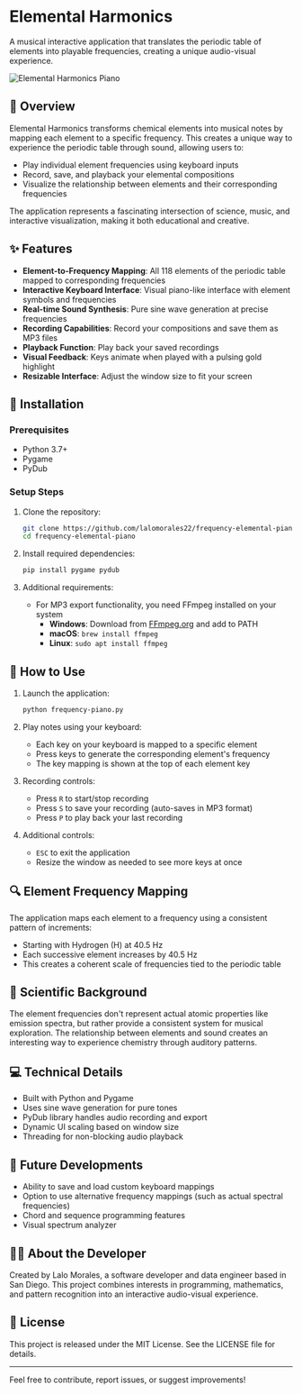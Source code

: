 # Elemental Harmonics

A musical interactive application that translates the periodic table of elements into playable frequencies, creating a unique audio-visual experience.

![Elemental Harmonics Piano](https://raw.githubusercontent.com/lalomorales22/frequency-elemental-piano/main/app_screenshot.png)

## 🌟 Overview

Elemental Harmonics transforms chemical elements into musical notes by mapping each element to a specific frequency. This creates a unique way to experience the periodic table through sound, allowing users to:

- Play individual element frequencies using keyboard inputs
- Record, save, and playback your elemental compositions
- Visualize the relationship between elements and their corresponding frequencies

The application represents a fascinating intersection of science, music, and interactive visualization, making it both educational and creative.

## ✨ Features

- **Element-to-Frequency Mapping**: All 118 elements of the periodic table mapped to corresponding frequencies
- **Interactive Keyboard Interface**: Visual piano-like interface with element symbols and frequencies
- **Real-time Sound Synthesis**: Pure sine wave generation at precise frequencies
- **Recording Capabilities**: Record your compositions and save them as MP3 files
- **Playback Function**: Play back your saved recordings
- **Visual Feedback**: Keys animate when played with a pulsing gold highlight
- **Resizable Interface**: Adjust the window size to fit your screen

## 🔧 Installation

### Prerequisites

- Python 3.7+
- Pygame
- PyDub

### Setup Steps

1. Clone the repository:
   ```bash
   git clone https://github.com/lalomorales22/frequency-elemental-piano.git
   cd frequency-elemental-piano
   ```

2. Install required dependencies:
   ```bash
   pip install pygame pydub
   ```

3. Additional requirements:
   - For MP3 export functionality, you need FFmpeg installed on your system
     - **Windows**: Download from [FFmpeg.org](https://ffmpeg.org/download.html) and add to PATH
     - **macOS**: `brew install ffmpeg`
     - **Linux**: `sudo apt install ffmpeg`

## 🎹 How to Use

1. Launch the application:
   ```bash
   python frequency-piano.py
   ```

2. Play notes using your keyboard:
   - Each key on your keyboard is mapped to a specific element
   - Press keys to generate the corresponding element's frequency
   - The key mapping is shown at the top of each element key

3. Recording controls:
   - Press `R` to start/stop recording
   - Press `S` to save your recording (auto-saves in MP3 format)
   - Press `P` to play back your last recording

4. Additional controls:
   - `ESC` to exit the application
   - Resize the window as needed to see more keys at once

## 🔍 Element Frequency Mapping

The application maps each element to a frequency using a consistent pattern of increments:

- Starting with Hydrogen (H) at 40.5 Hz
- Each successive element increases by 40.5 Hz
- This creates a coherent scale of frequencies tied to the periodic table

## 🧪 Scientific Background

The element frequencies don't represent actual atomic properties like emission spectra, but rather provide a consistent system for musical exploration. The relationship between elements and sound creates an interesting way to experience chemistry through auditory patterns.

## 💻 Technical Details

- Built with Python and Pygame
- Uses sine wave generation for pure tones
- PyDub library handles audio recording and export
- Dynamic UI scaling based on window size
- Threading for non-blocking audio playback

## 🚀 Future Developments

- Ability to save and load custom keyboard mappings
- Option to use alternative frequency mappings (such as actual spectral frequencies)
- Chord and sequence programming features
- Visual spectrum analyzer

## 👨‍💻 About the Developer

Created by Lalo Morales, a software developer and data engineer based in San Diego. This project combines interests in programming, mathematics, and pattern recognition into an interactive audio-visual experience.

## 📄 License

This project is released under the MIT License. See the LICENSE file for details.

---

Feel free to contribute, report issues, or suggest improvements!

